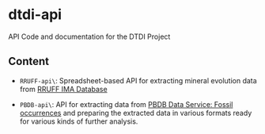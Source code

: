 # dtdi-api

API Code and documentation for the DTDI Project

## Content

- `RRUFF-api\`: Spreadsheet-based API for extracting mineral evolution data from [RRUFF IMA Database](http://rruff.info/ima/)

- `PBDB-api\`: API for extracting data from [PBDB Data Service: Fossil occurrences](https://paleobiodb.org/data1.2/occs_doc.html) and preparing the extracted data in various formats ready for various kinds of further analysis.
